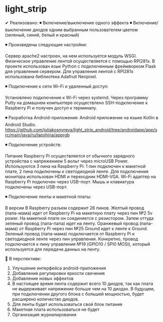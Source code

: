# light_strip
✔ Реализовано:
◾ Включение/выключение одного эффекта
◾ Включение/выключение диодов одним выбранным пользователем цветом (зеленый, синий, белый и красный)

◾ Произведены следующие настройки:

Сервер apache2 настроен, на нем используется модуль WSGI.
Физическое управление лентой осуществляется с помощью RPI281x.
В проекте использован язык Python с подключенным фреймворком Flask для управления сервером.
Для управления лентой с RPI281x использована библиотека Adafruit Neopixel.

◾ Подключение к сети Wi-Fi и удаленный доступ:

Установлено подключение к Wi-Fi через systemd.
Через программу Putty на домашнем компьютере осуществлено SSH-подключение к Raspberry Pi и получен доступ к терминалу.

◾ Разработка Android-приложения:
Android приложение на языке Kotlin в Android Studio.
https://github.com/juliakosnyreva/light_strip_android/tree/androidapp/app/src/main/java/ru/lapshina/apprgb

◾ Подключение устройств:

Питание Raspberry Pi осуществляется от обычного зарядного устройства с напряжением 5 вольт через microUSB Power.
Используются 3 пина на Raspberry Pi: 1 пин подключен к макетной плате, 2 пина подключены к светодиодной ленте.
Для подключения монитора использован HDMI и переходник HDMI-VGA.
Wi-Fi адаптер на Raspberry Pi подключен через USB-порт.
Мышь и клавиатура подключены через USB-порт.

◾ Подключение ленты и макетной платы:

В версии B Raspberry разъем содержит 26 пинов.
Желтый провод (папа-мама) идет от Raspberry Pi на макетную плату через пин №2 5v power. На макетной плате он соединяется с резистором. Затем оттуда зеленый провод (папа-папа) идет на ленту.
Оранжевый провод (папа-мама) от Raspberry Pi через пин №25 Ground идет к ленте к Ground.
Зеленый провод (папа-мама) подключается от Raspberry Pi к светодиодной ленте через пин управления. Конкретно, провод подключается к пину управления №19 (GPIO10 / SPI0 MOSI), который используется для передачи данных на ленту.

🚀 В перспективе:

1. Улучшение интерфейса android-приложения
2. Добавление регулировки яркости свечения
3. Добавление новых эффектов
4. В настоящее время лента содержит всего 10 диодов, так как плата не выдерживает напряжение больше чем на 10 диодах. В будущем, при подключении другого блока с большей мощностью, будет расширено количество диодов.
5. Для ленты будет использоваться свой блок питания
6. Макетная плата использоваться не будет
7. Организация журналирования

